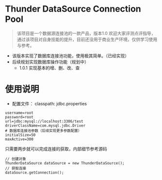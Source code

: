 # Thunder DataSource Connection Pool
> 该项目是一个数据源连接池的一款产品，版本1.0
欢迎大家评测点评指导，通过该项目对自身技能的提升，目前还没用于商业生产环境，仅供学习使用与参考。
- 该版本实现了数据库连接池功能，使用极其简单。（已经实现）
- 后续规划实现数据库操作功能（规划中）
    - 1.0.1 实现基本的增、删、改、查
    
# 使用说明
   - 配置文件： classpath: jdbc.properties
```text
username=root
password=root
url=jdbc:mysql://localhost:3306/test
driverClassName=com.mysql.jdbc.Driver
# 数据库连接池参数（后续实现更多参数配置）
initialSize=50
maxActive=300
```
只需要两步就可以完成连接的获取，内部细节参考源码
``` text
// 创建对象
ThunderDataSource dataSource = new ThunderDataSource();
// 获取连接
dataSource.getConnection();

```    